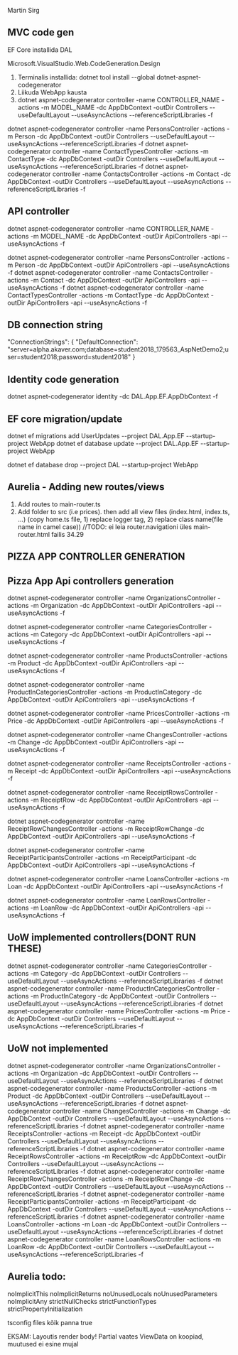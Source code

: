Martin Sirg

MVC code gen
------------
EF Core installida DAL

Microsoft.VisualStudio.Web.CodeGeneration.Design

1. Terminalis installida: dotnet tool install --global dotnet-aspnet-codegenerator
2. Liikuda WebApp kausta
3. dotnet aspnet-codegenerator controller -name CONTROLLER_NAME -actions -m MODEL_NAME -dc AppDbContext -outDir Controllers --useDefaultLayout --useAsyncActions --referenceScriptLibraries -f

dotnet aspnet-codegenerator controller -name PersonsController -actions -m Person -dc AppDbContext -outDir Controllers --useDefaultLayout --useAsyncActions --referenceScriptLibraries -f
dotnet aspnet-codegenerator controller -name ContactTypesController -actions -m ContactType -dc AppDbContext -outDir Controllers --useDefaultLayout --useAsyncActions --referenceScriptLibraries -f
dotnet aspnet-codegenerator controller -name ContactsController -actions -m Contact -dc AppDbContext -outDir Controllers --useDefaultLayout --useAsyncActions --referenceScriptLibraries -f


API controller
-------------
dotnet aspnet-codegenerator controller -name CONTROLLER_NAME -actions -m MODEL_NAME -dc AppDbContext -outDir ApiControllers -api --useAsyncActions -f

dotnet aspnet-codegenerator controller -name PersonsController -actions -m Person -dc AppDbContext -outDir ApiControllers -api --useAsyncActions -f
dotnet aspnet-codegenerator controller -name ContactsController -actions -m Contact -dc AppDbContext -outDir ApiControllers -api --useAsyncActions -f
dotnet aspnet-codegenerator controller -name ContactTypesController -actions -m ContactType -dc AppDbContext -outDir ApiControllers -api --useAsyncActions -f

DB connection string
---------------------
"ConnectionStrings": {
    "DefaultConnection": "server=alpha.akaver.com;database=student2018_179563_AspNetDemo2;user=student2018;password=student2018"
  }

Identity code generation
------------------------

dotnet aspnet-codegenerator identity -dc DAL.App.EF.AppDbContext -f

EF core migration/update
-------------------------
dotnet ef migrations add UserUpdates --project DAL.App.EF --startup-project WebApp
dotnet ef database update --project DAL.App.EF --startup-project WebApp

dotnet ef database drop --project DAL --startup-project WebApp

Aurelia - Adding new routes/views
---------------------------------
1. Add routes to main-router.ts
2. Add folder to src (i.e prices). then add all view files (index.html, index.ts, ...)
(copy home.ts file, 1) replace logger tag, 2) replace class name(file name in camel case))
//TODO: ei leia router.navigationi üles main-router.html failis    34.29

PIZZA APP CONTROLLER GENERATION
-------------------------------
Pizza App Api controllers generation
------------------------------------

dotnet aspnet-codegenerator controller -name OrganizationsController -actions -m Organization -dc AppDbContext -outDir ApiControllers -api --useAsyncActions -f

dotnet aspnet-codegenerator controller -name CategoriesController -actions -m Category -dc AppDbContext -outDir ApiControllers -api --useAsyncActions -f

dotnet aspnet-codegenerator controller -name ProductsController -actions -m Product -dc AppDbContext -outDir ApiControllers -api --useAsyncActions -f

dotnet aspnet-codegenerator controller -name ProductInCategoriesController -actions -m ProductInCategory -dc AppDbContext -outDir ApiControllers -api --useAsyncActions -f

dotnet aspnet-codegenerator controller -name PricesController -actions -m Price -dc AppDbContext -outDir ApiControllers -api --useAsyncActions -f

dotnet aspnet-codegenerator controller -name ChangesController -actions -m Change -dc AppDbContext -outDir ApiControllers -api --useAsyncActions -f

dotnet aspnet-codegenerator controller -name ReceiptsController -actions -m Receipt -dc AppDbContext -outDir ApiControllers -api --useAsyncActions -f

dotnet aspnet-codegenerator controller -name ReceiptRowsController -actions -m ReceiptRow -dc AppDbContext -outDir ApiControllers -api --useAsyncActions -f

dotnet aspnet-codegenerator controller -name ReceiptRowChangesController -actions -m ReceiptRowChange -dc AppDbContext -outDir ApiControllers -api --useAsyncActions -f

dotnet aspnet-codegenerator controller -name ReceiptParticipantsController -actions -m ReceiptParticipant -dc AppDbContext -outDir ApiControllers -api --useAsyncActions -f

dotnet aspnet-codegenerator controller -name LoansController -actions -m Loan -dc AppDbContext -outDir ApiControllers -api --useAsyncActions -f

dotnet aspnet-codegenerator controller -name LoanRowsController -actions -m LoanRow -dc AppDbContext -outDir ApiControllers -api --useAsyncActions -f


UoW implemented controllers(DONT RUN THESE)
---------------------------
dotnet aspnet-codegenerator controller -name CategoriesController -actions -m Category -dc AppDbContext -outDir Controllers --useDefaultLayout --useAsyncActions --referenceScriptLibraries -f
dotnet aspnet-codegenerator controller -name ProductInCategoriesController -actions -m ProductInCategory -dc AppDbContext -outDir Controllers --useDefaultLayout --useAsyncActions --referenceScriptLibraries -f
dotnet aspnet-codegenerator controller -name PricesController -actions -m Price -dc AppDbContext -outDir Controllers --useDefaultLayout --useAsyncActions --referenceScriptLibraries -f


UoW not implemented
-------------------
dotnet aspnet-codegenerator controller -name OrganizationsController -actions -m Organization -dc AppDbContext -outDir Controllers --useDefaultLayout --useAsyncActions --referenceScriptLibraries -f
dotnet aspnet-codegenerator controller -name ProductsController -actions -m Product -dc AppDbContext -outDir Controllers --useDefaultLayout --useAsyncActions --referenceScriptLibraries -f
dotnet aspnet-codegenerator controller -name ChangesController -actions -m Change -dc AppDbContext -outDir Controllers --useDefaultLayout --useAsyncActions --referenceScriptLibraries -f
dotnet aspnet-codegenerator controller -name ReceiptsController -actions -m Receipt -dc AppDbContext -outDir Controllers --useDefaultLayout --useAsyncActions --referenceScriptLibraries -f
dotnet aspnet-codegenerator controller -name ReceiptRowsController -actions -m ReceiptRow -dc AppDbContext -outDir Controllers --useDefaultLayout --useAsyncActions --referenceScriptLibraries -f
dotnet aspnet-codegenerator controller -name ReceiptRowChangesController -actions -m ReceiptRowChange -dc AppDbContext -outDir Controllers --useDefaultLayout --useAsyncActions --referenceScriptLibraries -f
dotnet aspnet-codegenerator controller -name ReceiptParticipantsController -actions -m ReceiptParticipant -dc AppDbContext -outDir Controllers --useDefaultLayout --useAsyncActions --referenceScriptLibraries -f
dotnet aspnet-codegenerator controller -name LoansController -actions -m Loan -dc AppDbContext -outDir Controllers --useDefaultLayout --useAsyncActions --referenceScriptLibraries -f
dotnet aspnet-codegenerator controller -name LoanRowsController -actions -m LoanRow -dc AppDbContext -outDir Controllers --useDefaultLayout --useAsyncActions --referenceScriptLibraries -f

Aurelia todo:
-------------
noImplicitThis
noImplicitReturns
noUnusedLocals
noUnusedParameters
noImplicitAny
strictNullChecks
strictFunctionTypes
strictPropertyInitialization

tsconfig files kõik panna true


EKSAM:  Layoutis render body!
	Partial vaates ViewData on koopiad, muutused ei esine mujal